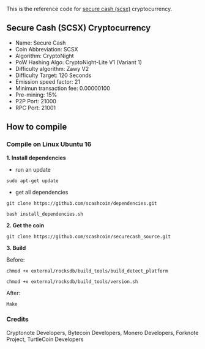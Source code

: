 This is the reference code for [secure cash (scsx)](http://scashcoin.com) cryptocurrency.

## Secure Cash (SCSX) Cryptocurrency

- Name: Secure Cash
- Coin Abbreviation: SCSX
- Algorithm: CryptoNight
- PoW Hashing Algo: CryptoNight-Lite V1 (Variant 1)
- Difficulty algorithm: Zawy V2
- Difficulty Target: 120 Seconds
- Emission speed factor: 21
- Minimun transaction fee: 0.00000100
- Pre-mining: 15%
- P2P Port: 21000
- RPC Port: 21001

## How to compile

### Compile on Linux Ubuntu 16

**1. Install dependencies**

- run an update

``
sudo apt-get update
``

- get all dependencies

``
git clone https://github.com/scashcoin/dependencies.git
``

``
bash install_dependencies.sh
``

**2. Get the coin**

``
git clone https://github.com/scashcoin/securecash_source.git
``

**3. Build**

 Before:
 
 ``
chmod +x external/rocksdb/build_tools/build_detect_platform
``

``
chmod +x external/rocksdb/build_tools/version.sh
``

 After:

``
Make
``



### Credits
Cryptonote Developers, Bytecoin Developers, Monero Developers, Forknote Project, TurtleCoin Developers
